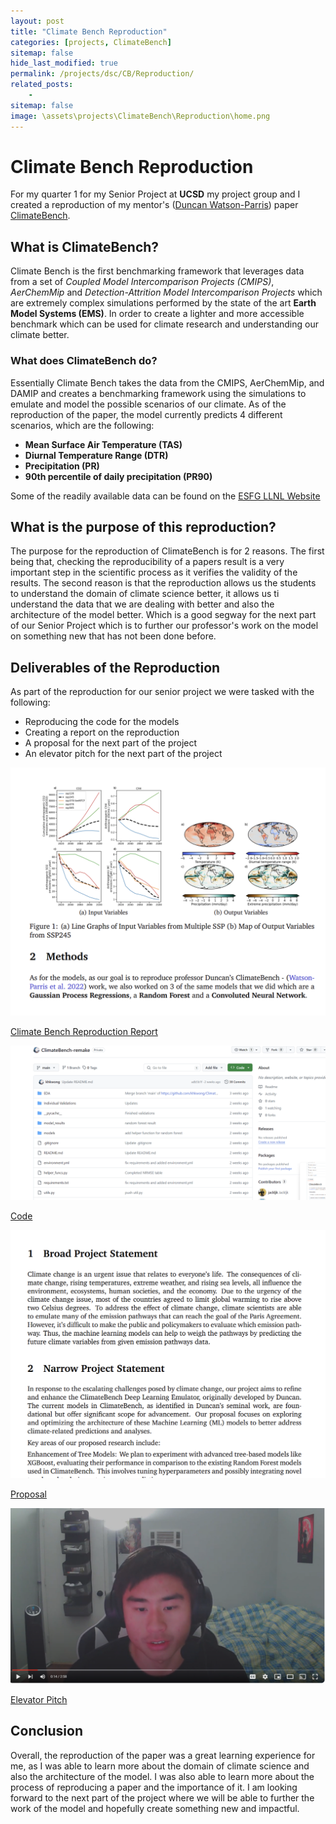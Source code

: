 ```yaml
---
layout: post
title: "Climate Bench Reproduction"
categories: [projects, ClimateBench]
sitemap: false
hide_last_modified: true
permalink: /projects/dsc/CB/Reproduction/
related_posts:
    -
sitemap: false
image: \assets\projects\ClimateBench\Reproduction\home.png
---
```


# Climate Bench Reproduction

For my quarter 1 for my Senior Project at **UCSD** my project group and I created a reproduction of my mentor's ([Duncan Watson-Parris](https://duncanwp.github.io/)) paper [ClimateBench](https://agupubs.onlinelibrary.wiley.com/doi/full/10.1029/2021MS002954).

## What is ClimateBench?
Climate Bench is the first benchmarking framework that leverages data from a set of *Coupled Model Intercomparison Projects (CMIPS)*, *AerChemMip* and *Detection-Attrition Model Intercomparison Projects* which are extremely complex simulations performed by the state of the art **Earth Model Systems (EMS)**. In order to create a lighter and more accessible benchmark which can be used for climate research and understanding our climate better. 

### What does ClimateBench do?
Essentially Climate Bench takes the data from the CMIPS, AerChemMip, and DAMIP and creates a benchmarking framework using the simulations to emulate and model the possible scenarios of our climate. As of the reproduction of the paper, the model currently predicts 4 different scenarios, which are the following:

- **Mean Surface Air Temperature (TAS)** 
- **Diurnal Temperature Range (DTR)**
- **Precipitation (PR)**
- **90th percentile of daily precipitation (PR90)**

Some of the readily available data can be found on the [ESFG LLNL Website](https://esgf-node.llnl.gov/projects/esgf-llnl/)

## What is the purpose of this reproduction?
The purpose for the reproduction of ClimateBench is for 2 reasons. The first being that, checking the reproducibility of a papers result is a very important step in the scientific process as it verifies the validity of the results. The second reason is that the reproduction allows us the students to understand the domain of climate science better, it allows us ti understand the data that we are dealing with better and also the architecture of the model better. Which is a good segway for the next part of our Senior Project which is to further our professor's work on the model on something new that has not been done before.

## Deliverables of the Reproduction
As part of the reproduction for our senior project we were tasked with the following:

- Reproducing the code for the models
- Creating a report on the reproduction
- A proposal for the next part of the project
- An elevator pitch for the next part of the project

<div id = "my-project-cards">
<div id = "project-cards">
    <a href = "\assets\projects\ClimateBench\Reproduction\CB_Reproduction_Report.pdf" class = "project-card" download>
    <div class = "project-card-border"></div>
    <div class = "project-card-content"><img src="\assets\projects\ClimateBench\Reproduction\report.png" alt="Report Preview"><p>Climate Bench Reproduction Report</p></div>
    </a>
    <a href = "https://github.com/khkwong/ClimateBench-remake" class = "project-card">
    <div class = "project-card-border"></div>
    <div class = "project-card-content"><img src="\assets\projects\ClimateBench\Reproduction\github.png" alt="Image of Github page"><p>Code</p></div>
    </a>
    <a href = "/assets\projects\ClimateBench\Reproduction\CB_Proposal.pdf" class = "project-card" download>
    <div class = "project-card-border"></div>
    <div class = "project-card-content"><img src="\assets\projects\ClimateBench\Reproduction\Proposal.png" alt="Image of Proposal"><p>Proposal</p></div>
    </a>
    <a href = "https://www.youtube.com/watch?v=8hqL2fVNejM" class = "project-card">
    <div class = "project-card-border"></div>
    <div class = "project-card-content"><img src="\assets\projects\ClimateBench\Reproduction\elevator_pitch.png" alt="Image of Elevator Pitch Video"><p>Elevator Pitch</p></div>
    </a>
</div>
</div>

## Conclusion
Overall, the reproduction of the paper was a great learning experience for me, as I was able to learn more about the domain of climate science and also the architecture of the model. I was also able to learn more about the process of reproducing a paper and the importance of it. I am looking forward to the next part of the project where we will be able to further the work of the model and hopefully create something new and impactful.
